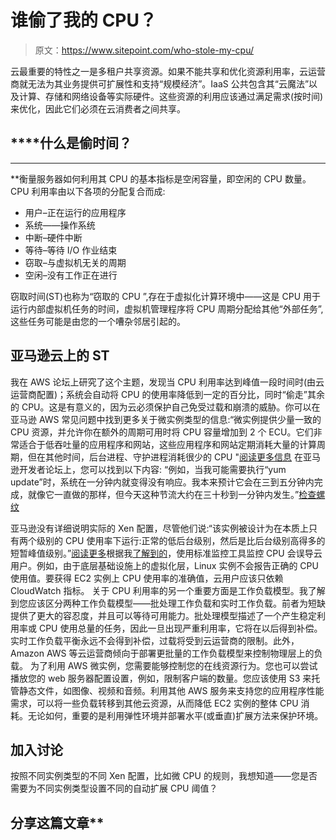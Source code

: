 # 谁偷了我的 CPU？

> 原文：<https://www.sitepoint.com/who-stole-my-cpu/>

云最重要的特性之一是多租户共享资源。如果不能共享和优化资源利用率，云运营商就无法为其业务提供可扩展性和支持“规模经济”。IaaS 公共包含其“云魔法”以及计算、存储和网络设备等实际硬件。这些资源的利用应该通过满足需求(按时间)来优化，因此它们必须在云消费者之间共享。

## ****什么是偷时间？
****

 **衡量服务器如何利用其 CPU 的基本指标是空闲容量，即空闲的 CPU 数量。CPU 利用率由以下各项的分配复合而成:

*   用户–正在运行的应用程序
*   系统——操作系统
*   中断–硬件中断
*   等待–等待 I/O 作业结束
*   窃取–与虚拟机无关的周期
*   空闲–没有工作正在进行

窃取时间(ST)也称为“窃取的 CPU ”,存在于虚拟化计算环境中——这是 CPU 用于运行内部虚拟机任务的时间，虚拟机管理程序将 CPU 周期分配给其他“外部任务”,这些任务可能是由您的一个嘈杂邻居引起的。

## 亚马逊云上的 ST

我在 AWS 论坛上研究了这个主题，发现当 CPU 利用率达到峰值一段时间时(由云运营商配置)；系统会自动将 CPU 的使用率降低到一定的百分比，同时“偷走”其余的 CPU。这是有意义的，因为云必须保护自己免受过载和崩溃的威胁。你可以在亚马逊 AWS 常见问题中找到更多关于微实例类型的信息:“微实例提供少量一致的 CPU 资源，并允许你在额外的周期可用时将 CPU 容量增加到 2 个 ECU。它们非常适合于低吞吐量的应用程序和网站，这些应用程序和网站定期消耗大量的计算周期，但在其他时间，后台进程、守护进程消耗很少的 CPU "[阅读更多信息](http://aws.amazon.com/ec2/faqs/#How_much_compute_power_do_Micro_instances_provide)
在亚马逊开发者论坛上，您可以找到以下内容:
“例如，当我可能需要执行“yum update”时，系统在一分钟内就变得没有响应。我本来预计它会在三到五分钟内完成，就像它一直做的那样，但今天这种节流大约在三十秒到一分钟内发生。”[检查螺纹](https://forums.aws.amazon.com/thread.jspa?messageID=374345)

亚马逊没有详细说明实际的 Xen 配置，尽管他们说:“该实例被设计为在本质上只有两个级别的 CPU 使用率下运行:正常的低后台级别，然后是比后台级别高得多的短暂峰值级别。”[阅读更多](http://docs.amazonwebservices.com/AWSEC2/latest/UserGuide/concepts_micro_instances.html)根据我[了解到的](http://www.axibase.com/cloud/2010/07/22/ec2-monitoring-the-case-of-stolen-cpu/)，使用标准监控工具监控 CPU 会误导云用户。例如，由于底层基础设施上的虚拟化层，Linux 实例不会报告正确的 CPU 使用值。要获得 EC2 实例上 CPU 使用率的准确值，云用户应该只依赖 CloudWatch 指标。
关于 CPU 利用率的另一个重要方面是工作负载模型。我了解到您应该区分两种工作负载模型——批处理工作负载和实时工作负载。前者为短缺提供了更大的容忍度，并且可以等待可用能力。批处理模型描述了一个产生稳定利用率或 CPU 使用总量的任务，因此一旦出现严重利用率，它将在以后得到补偿。实时工作负载平衡永远不会得到补偿，过载将受到云运营商的限制。此外，Amazon AWS 等云运营商倾向于部署更批量的工作负载模型来控制物理层上的负载。
为了利用 AWS 微实例，您需要能够控制您的在线资源行为。您也可以尝试播放您的 web 服务器配置设置，例如，限制客户端的数量。您应该使用 S3 来托管静态文件，如图像、视频和音频。利用其他 AWS 服务来支持您的应用程序性能需求，可以将一些负载转移到其他云资源，从而降低 EC2 实例的整体 CPU 消耗。无论如何，重要的是利用弹性环境并部署水平(或垂直)扩展方法来保护环境。

## 加入讨论

按照不同实例类型的不同 Xen 配置，比如微 CPU 的规则，我想知道——您是否需要为不同实例类型设置不同的自动扩展 CPU 阈值？

## 分享这篇文章**